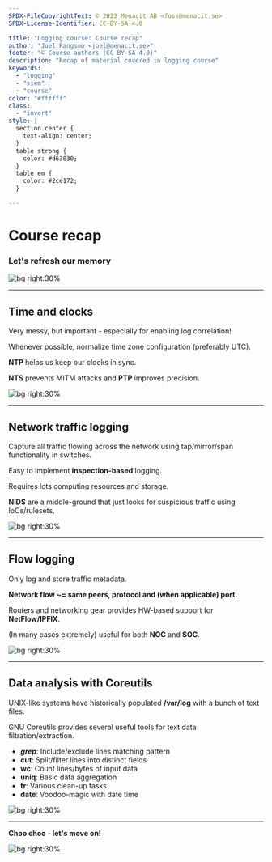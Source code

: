 ```yaml
---
SPDX-FileCopyrightText: © 2023 Menacit AB <foss@menacit.se>
SPDX-License-Identifier: CC-BY-SA-4.0

title: "Logging course: Course recap"
author: "Joel Rangsmo <joel@menacit.se>"
footer: "© Course authors (CC BY-SA 4.0)"
description: "Recap of material covered in logging course"
keywords:
  - "logging"
  - "siem"
  - "course"
color: "#ffffff"
class:
  - "invert"
style: |
  section.center {
    text-align: center;
  }
  table strong {
    color: #d63030;
  }
  table em {
    color: #2ce172;
  }

---
```

<!-- _footer: "%ATTRIBUTION_PREFIX% Helsinki Hacklab (CC BY 2.0)" -->
# Course recap
### Let's refresh our memory

![bg right:30%](images/09-beer_tap.jpg)

---
<!-- _footer: "%ATTRIBUTION_PREFIX% Bruno Cordioli (CC BY 2.0)" -->
## Time and clocks
Very messy, but important - especially for enabling log correlation!  

Whenever possible, normalize time zone configuration (preferably UTC).  

**NTP** helps us keep our clocks in sync.  
  
**NTS** prevents MITM attacks and
**PTP** improves precision.

![bg right:30%](images/09-capsule_house.jpg)

---
<!-- _footer: "%ATTRIBUTION_PREFIX% Fredrik Rubensson (CC BY-SA 2.0)" -->
## Network traffic logging
Capture all traffic flowing across the network
using tap/mirror/span functionality in switches.
  
Easy to implement **inspection-based** logging.  

Requires lots computing resources and storage.  

**NIDS** are a middle-ground that just looks for
suspicious traffic using IoCs/rulesets.  

![bg right:30%](images/09-wire_pole.jpg)

---
<!-- _footer: "%ATTRIBUTION_PREFIX% Pelle Sten (CC BY 2.0)" -->
## Flow logging
Only log and store traffic metadata.  
  
**Network flow \~=
same peers, protocol and
(when applicable) port.**  

Routers and networking gear provides
HW-based support for **NetFlow/IPFIX**.  

(In many cases extremely) useful for
both **NOC** and **SOC**.

![bg right:30%](images/09-spheres.jpg)

---
<!-- _footer: "%ATTRIBUTION_PREFIX% ETC Project (CC0 1.0)" -->
## Data analysis with Coreutils
UNIX-like systems have historically populated
**/var/log** with a bunch of text files.  

GNU Coreutils provides several useful tools 
for text data filtration/extraction.  

- **_grep_**: Include/exclude lines matching pattern
- **cut**: Split/filter lines into distinct fields
- **wc**: Count lines/bytes of input data
- **uniq**: Basic data aggregation
- **tr**: Various clean-up tasks
- **date**: Voodoo-magic with date time

![bg right:30%](images/09-computer_man.jpg)

---
<!-- _footer: "%ATTRIBUTION_PREFIX% Kristoffer Trolle (CC BY 2.0)" -->
**Choo choo - let's move on!**

![bg right:30%](images/09-monorail.jpg)
